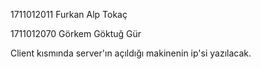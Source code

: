 1711012011 Furkan Alp Tokaç

1711012070 Görkem Göktuğ Gür

Client kısmında server'ın açıldığı makinenin ip'si yazılacak.
